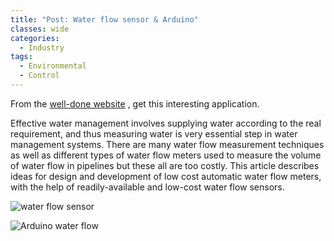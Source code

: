 ```yaml
---
title: "Post: Water flow sensor & Arduino"
classes: wide
categories:
  - Industry
tags:
  - Environmental
  - Control
---
```

From the [well-done website](https://www.electroschematics.com/working-with-water-flow-sensors-arduino/) , get this interesting application.

Effective water management involves supplying water according to the real requirement, and thus measuring water is very essential step in water management systems. There are many water flow measurement techniques as well as different types of water flow meters used to measure the volume of water flow in pipelines but these all are too costly. This article describes ideas for design and development of low cost automatic water flow meters, with the help of readily-available and low-cost water flow sensors.

![water flow sensor](https://www.electroschematics.com/wp-content/uploads/2015/08/yf-s201-water-flow-sensor.jpg?resize=550%2C310)

![Arduino water flow](https://www.electroschematics.com/wp-content/uploads/2015/08/yf-s201-arduino-connection.png?resize=500%2C301?w=500)

